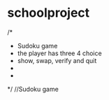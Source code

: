 # schoolproject
/*
 * Sudoku game
 * the player has three 4 choice
 * show, swap, verify and quit
 *
 *
 */
//Sudoku game

